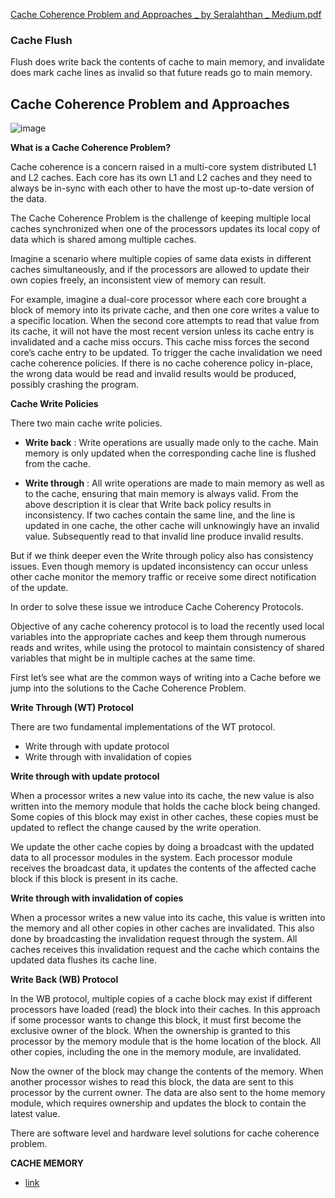 [Cache Coherence Problem and Approaches _ by Seralahthan _ Medium.pdf](https://github.com/gauravkr0071/Data_Structures_and_Algorithms/files/8011121/Cache.Coherence.Problem.and.Approaches._.by.Seralahthan._.Medium.pdf)

### __Cache Flush__
Flush does write back the contents of cache to main memory, and invalidate does mark cache lines as invalid so that future reads go to main memory.

## __Cache Coherence Problem and Approaches__

![image](https://user-images.githubusercontent.com/51910127/152683123-b743adef-8d3e-446b-99d6-7bfda6f0f891.png)

__What is a Cache Coherence Problem?__

Cache coherence is a concern raised in a multi-core system distributed L1 and L2 caches.
Each core has its own L1 and L2 caches and they need to always be in-sync with each
other to have the most up-to-date version of the data.

The Cache Coherence Problem is the challenge of keeping multiple local caches 
synchronized when one of the processors updates its local copy of data which is 
shared among multiple caches.

Imagine a scenario where multiple copies of same data exists in different caches
simultaneously, and if the processors are allowed to update their own copies freely,
an inconsistent view of memory can result.

For example, imagine a dual-core processor where each core brought a block of memory
into its private cache, and then one core writes a value to a specific location. When
the second core attempts to read that value from its cache, it will not have the most
recent version unless its cache entry is invalidated and a cache miss occurs. This 
cache miss forces the second core’s cache entry to be updated. To trigger the cache 
invalidation we need cache coherence policies. If there is no cache coherence policy
in-place, the wrong data would be read and invalid results would be produced, possibly
crashing the program.

__Cache Write Policies__

There two main cache write policies.

- __Write back__ : Write operations are usually made only to the cache. Main memory is only
 updated when the corresponding cache line is flushed from the cache.
 
- __Write through__ : All write operations are made to main memory as well as to 
the cache, ensuring that main memory is always valid.
From the above description it is clear that Write back policy results in 
inconsistency. If two caches contain the same line, and the line is updated in 
one cache, the other cache will unknowingly have an invalid value. Subsequently 
read to that invalid line produce invalid results.

But if we think deeper even the Write through policy also has consistency issues.
Even though memory is updated inconsistency can occur unless other cache monitor
the memory traffic or receive some direct notification of the update.

In order to solve these issue we introduce Cache Coherency Protocols.

Objective of any cache coherency protocol is to load the recently used
local variables into the appropriate caches and keep them through numerous
reads and writes, while using the protocol to maintain consistency of shared
variables that might be in multiple caches at the same time.

First let’s see what are the common ways of writing into a Cache before we jump
into the solutions to the Cache Coherence Problem.

__Write Through (WT) Protocol__

There are two fundamental implementations of the WT protocol.
- Write through with update protocol
- Write through with invalidation of copies

__Write through with update protocol__

When a processor writes a new value into its cache, the new value is also written
into the memory module that holds the cache block being changed. Some copies of this
block may exist in other caches, these copies must be updated to reflect the change
caused by the write operation.

We update the other cache copies by doing a broadcast with the updated data
to all processor modules in the system. Each processor module receives the broadcast
data, it updates the contents of the affected cache block if this block is present in
its cache.

__Write through with invalidation of copies__

When a processor writes a new value into its cache, this value is written
into the memory and all other copies in other caches are invalidated. This 
also done by broadcasting the invalidation request through the system. All 
caches receives this invalidation request and the cache which contains the 
updated data flushes its cache line.

__Write Back (WB) Protocol__

In the WB protocol, multiple copies of a cache block may exist if different processors
have loaded (read) the block into their caches.
In this approach if some processor wants to change this block,
it must first become the exclusive owner of the block.
When the ownership is granted to this processor by the memory module 
that is the home location of the block. All other copies, including 
the one in the memory module, are invalidated.

Now the owner of the block may change the contents of the memory.
When another processor wishes to read this block, the data are sent to this processor 
by the current owner. The data are also sent to the home memory module, which requires
ownership and updates the block to contain the latest value.

There are software level and hardware level solutions for cache coherence problem.

__CACHE MEMORY__
- [link](https://www.geeksforgeeks.org/cache-memory-in-computer-organization/)
